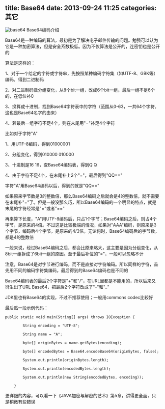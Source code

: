 title: Base64
date: 2013-09-24 11:25
categories: 其它
---
![base64](http://pic.kyfxbl.com/base64.jpg)
Base64编码介绍
<!--more-->

Base64是一种编码的算法，最初是为了解决电子邮件传输的问题。勉强可以认为它是一种加密算法，但是安全系数极低。因为不仅算法是公开的，连密钥也是公开的 

算法是这样的： 

1、对于一个给定的字符或字符串，先按照某种编码字符集（如UTF-8、GBK等）编码，得到二进制码 

2、对二进制码做分组变化，从8个bit一组，改成6个bit一组，最后一组不足6个的，在低位补0 

3、换算成十进制，找到Base64字符表中的字符（范围从0-63，一共64个字符，这也是Base64名字的由来） 

4、若最后一组字符不足4个，则在末尾用"="补足4个字符 

比如对于字符"A" 

1、用UTF-8编码，得到01000001 

2、分组变化，得到010000 010000 

3、十进制是16 16，查Base64编码表，得到Q Q 

4、由于字符不足4个，在末尾补上2个"="，最后得到"QQ==" 

字符"A"用Base64编码以后，得到的就是"QQ=="

如果原来字节数是3的整数倍，那么Base64编码之后就会是4的整数倍，就不需要在末尾补"="了。但是一般没那么巧，所以Base64编码的一个明显的特点，就是末尾的字符经常是"="或者"==" 

再来算下长度，"A"用UTF-8编码后，只占1个字节；Base64编码之后，则占4个字节，是原来的4倍。不过这是比较极端的情况，如果对"AAA"编码，则原来是3个字节，编码后4个字节，是原来的4/3倍。无论何时，Base64编码后的字节数，都是4的整数倍

一般来说，经过Base64编码之后，都会比原来略大，这主要是因为分组变化，从8bit一组拆成了6bit一组的原因。至于最后补位的"="，一般可以忽略不计 

注意，Base64是对字节进行编码，而不是直接对字符编码。所以同样的字符，首先用不同的编码字符集编码，最后得到的Base64编码也是不同的 

Base64编码表的最后2个字符是"+"和"/"，在URL里都是不能用的，所以后来又衍生出了URL Base64，把最后2个字符改成了"-"和"_" 

JDK里也有Base64的实现，不过不推荐使用；一般用commons codec比较好 

最后贴一段示例代码：

```
public static void main(String[] args) throws IOException {

		String encoding = "UTF-8";

		String name = "A";

		byte[] originBytes = name.getBytes(encoding);

		byte[] encodedBytes = Base64.encodeBase64(originBytes, false);

		System.out.println(originBytes.length);

		System.out.println(encodedBytes.length);

		System.out.println(new String(encodedBytes, encoding));

	}
```

更详细的内容，可以看一下《JAVA加密与解密的艺术》第5章，讲得更全面，只是稍微有些错误